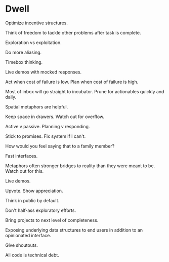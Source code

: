 # Dwell

Optimize incentive structures.

Think of freedom to tackle other problems after task is complete.

Exploration vs exploitation.

Do more aliasing.

Timebox thinking.

Live demos with mocked responses.

Act when cost of failure is low. Plan when cost of failure is high.

Most of inbox will go straight to incubator. Prune for actionables quickly and daily.

Spatial metaphors are helpful.

Keep space in drawers. Watch out for overflow.

Active v passive. Planning v responding.

Stick to promises. Fix system if I can't.

How would you feel saying that to a family member?

Fast interfaces.

Metaphors often stronger bridges to reality than they were meant to be. Watch out for this.

Live demos.

Upvote. Show appreciation.

Think in public by default.

Don't half-ass exploratory efforts.

Bring projects to next level of completeness.

Exposing underlying data structures to end users in addition to an opinionated interface.

Give shoutouts.

All code is technical debt.
